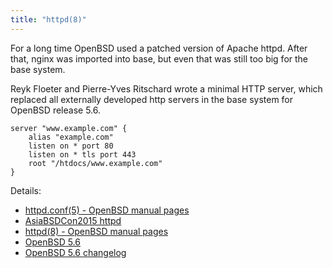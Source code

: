 ```yaml
---
title: "httpd(8)"
---
```


For a long time OpenBSD used a patched version of Apache httpd. After that,
nginx was imported into base, but even that was still too big for the base
system.

Reyk Floeter and Pierre-Yves Ritschard wrote a minimal HTTP
server, which replaced all externally developed http servers in the base system
for OpenBSD release 5.6.

```
server "www.example.com" {
    alias "example.com"
    listen on * port 80
    listen on * tls port 443
    root "/htdocs/www.example.com"
}
```

Details:

* [httpd.conf(5) - OpenBSD manual pages](https://man.openbsd.org/httpd.conf.5)
* [AsiaBSDCon2015 httpd](http://www.openbsd.org/papers/httpd-asiabsdcon2015.pdf)
* [httpd(8) - OpenBSD manual pages](https://man.openbsd.org/httpd.8)
* [OpenBSD 5.6](https://www.openbsd.org/56.html)
* [OpenBSD 5.6 changelog](https://www.openbsd.org/plus56.html)
